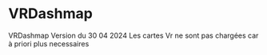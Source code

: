 # VRDashmap
VRDashmap Version du 30 04 2024
Les cartes Vr ne sont pas chargées car à priori plus necessaires
